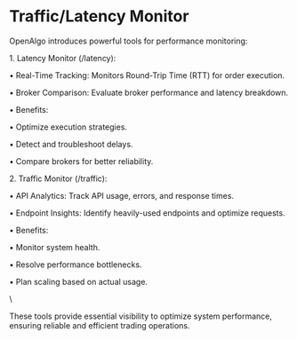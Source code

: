 # Traffic/Latency Monitor

OpenAlgo introduces powerful tools for performance monitoring:

1\. Latency Monitor (/latency):

• Real-Time Tracking: Monitors Round-Trip Time (RTT) for order execution.

• Broker Comparison: Evaluate broker performance and latency breakdown.

• Benefits:

• Optimize execution strategies.

• Detect and troubleshoot delays.

• Compare brokers for better reliability.

2\. Traffic Monitor (/traffic):

• API Analytics: Track API usage, errors, and response times.

• Endpoint Insights: Identify heavily-used endpoints and optimize requests.

• Benefits:

• Monitor system health.

• Resolve performance bottlenecks.

• Plan scaling based on actual usage.

\


These tools provide essential visibility to optimize system performance, ensuring reliable and efficient trading operations.
